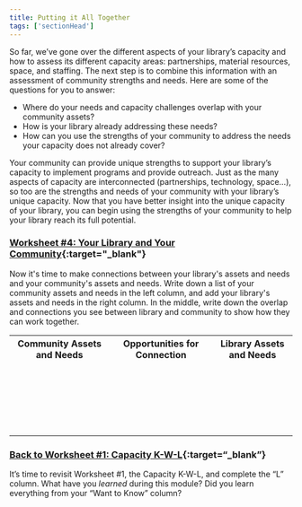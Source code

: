 ```yaml
---
title: Putting it All Together
tags: ['sectionHead']
---
```


So far, we’ve gone over the different aspects of your library’s capacity and how to assess its different capacity areas: partnerships, material resources, space, and staffing. The next step is to combine this information with an assessment of community strengths and needs. Here are some of the questions for you to answer:

* Where do your needs and capacity challenges overlap with your community assets? 
* How is your library already addressing these needs?
* How can you use the strengths of your community to address the needs your capacity does not already cover?

Your community can provide unique strengths to support your library’s capacity to implement programs and provide outreach. Just as the many aspects of capacity are interconnected (partnerships, technology, space…), so too are the strengths and needs of your community with your library’s unique capacity. Now that you have better insight into the unique capacity of your library, you can begin using the strengths of your community to help your library reach its full potential.

<div class="callout activity" markdown="1">
    
### [Worksheet #4: Your Library and Your Community](https://docs.google.com/document/d/14FRMg54QQpWBZymkAtbECpGbtRVI5dwk5CGuuUiXASc/edit#heading=h.yzy1wuykih5r){:target="_blank"}

Now it's time to make connections between your library's assets and needs and your community's assets and needs. Write down a list of your community assets and needs in the left column, and add your library's assets and needs in the right column. In the middle, write down the overlap and connections you see between library and community to show how they can work together. 

<table>
	<tr>
		<th>Community Assets and Needs</th>
		<th>Opportunities for Connection</th>
		<th>Library Assets and Needs</th>
	</tr>
	<tr>
		<td><p>&nbsp;</p><p>&nbsp;</p><p>&nbsp;</p></td>
		<td></td>
		<td></td>
	</tr>
</table>
</div>

<div class="callout activity" markdown="1">

### [Back to Worksheet #1: Capacity K-W-L](https://docs.google.com/document/d/14FRMg54QQpWBZymkAtbECpGbtRVI5dwk5CGuuUiXASc/edit?usp=sharing){:target=“_blank”}

It’s time to revisit Worksheet #1, the Capacity K-W-L, and complete the “L” column. What have you _learned_ during this module? Did you learn everything from your “Want to Know” column?
</div>
